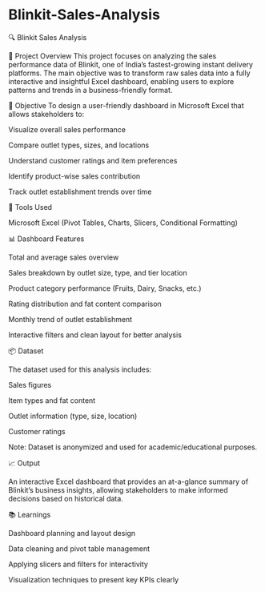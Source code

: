 # Blinkit-Sales-Analysis

🔍 Blinkit Sales Analysis 

📁 Project Overview
This project focuses on analyzing the sales performance data of Blinkit, one of India’s fastest-growing instant delivery platforms. The main objective was to transform raw sales data into a fully interactive and insightful Excel dashboard, enabling users to explore patterns and trends in a business-friendly format.

🎯 Objective
To design a user-friendly dashboard in Microsoft Excel that allows stakeholders to:

Visualize overall sales performance

Compare outlet types, sizes, and locations

Understand customer ratings and item preferences

Identify product-wise sales contribution

Track outlet establishment trends over time

📌 Tools Used

Microsoft Excel (Pivot Tables, Charts, Slicers, Conditional Formatting)

📊 Dashboard Features

Total and average sales overview

Sales breakdown by outlet size, type, and tier location

Product category performance (Fruits, Dairy, Snacks, etc.)

Rating distribution and fat content comparison

Monthly trend of outlet establishment

Interactive filters and clean layout for better analysis

📦 Dataset

The dataset used for this analysis includes:

Sales figures

Item types and fat content

Outlet information (type, size, location)

Customer ratings

Note: Dataset is anonymized and used for academic/educational purposes.

📈 Output

An interactive Excel dashboard that provides an at-a-glance summary of Blinkit’s business insights, allowing stakeholders to make informed decisions based on historical data.

📚 Learnings

Dashboard planning and layout design

Data cleaning and pivot table management

Applying slicers and filters for interactivity

Visualization techniques to present key KPIs clearly

